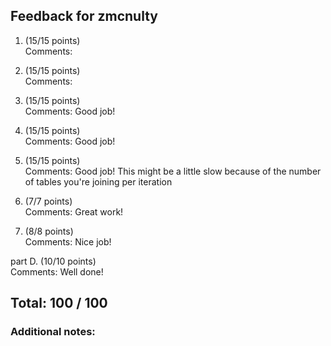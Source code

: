 ## Feedback for zmcnulty

1. (15/15 points)  
   Comments: 

2. (15/15 points)  
   Comments: 

3. (15/15 points)  
   Comments: Good job!

4. (15/15 points)  
   Comments: Good job!

5. (15/15 points)  
   Comments: Good job! This might be a little slow because of the number of tables you're joining per iteration

6. (7/7 points)  
   Comments: Great work!

7. (8/8 points)  
   Comments: Nice job!

part D. (10/10 points)  
   Comments: Well done!


## Total: 100 / 100

### Additional notes:  


